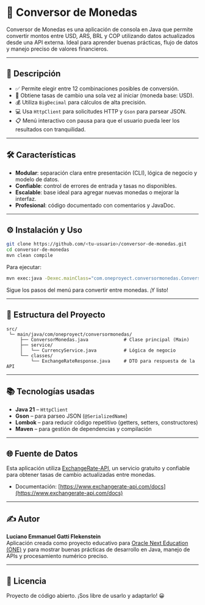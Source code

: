 # 🏦 Conversor de Monedas

Conversor de Monedas es una aplicación de consola en Java que permite convertir montos entre USD, ARS, BRL y COP utilizando datos actualizados desde una API externa. Ideal para aprender buenas prácticas, flujo de datos y manejo preciso de valores financieros.

---

## 🚀 Descripción

- ✅ Permite elegir entre 12 combinaciones posibles de conversión.
- 🔄 Obtiene tasas de cambio una sola vez al iniciar (moneda base: USD).
- 💰 Utiliza `BigDecimal` para cálculos de alta precisión.
- 💻 Usa `HttpClient` para solicitudes HTTP y `Gson` para parsear JSON.
- 📋 Menú interactivo con pausa para que el usuario pueda leer los resultados con tranquilidad.

---

## 🛠️ Características

- **Modular**: separación clara entre presentación (CLI), lógica de negocio y modelo de datos.
- **Confiable**: control de errores de entrada y tasas no disponibles.
- **Escalable**: base ideal para agregar nuevas monedas o mejorar la interfaz.
- **Profesional**: código documentado con comentarios y JavaDoc.

---

## ⚙️ Instalación y Uso

```bash
git clone https://github.com/<tu-usuario>/conversor-de-monedas.git
cd conversor-de-monedas
mvn clean compile
```

Para ejecutar:

```bash
mvn exec:java -Dexec.mainClass="com.oneproyect.conversormonedas.ConversorMonedas"
```

Sigue los pasos del menú para convertir entre monedas. ¡Y listo!

---

## 🧩 Estructura del Proyecto

```
src/
 └─ main/java/com/oneproyect/conversormonedas/
     ├── ConversorMonedas.java             # Clase principal (Main)
     ├── service/
     │   └── CurrencyService.java          # Lógica de negocio
     └── classes/
         └── ExchangeRateResponse.java     # DTO para respuesta de la API
```

---

## 📚 Tecnologías usadas

- **Java 21** – `HttpClient`
- **Gson** – para parseo JSON (`@SerializedName`)
- **Lombok** – para reducir código repetitivo (getters, setters, constructores)
- **Maven** – para gestión de dependencias y compilación

---

## 🌐 Fuente de Datos

Esta aplicación utiliza [ExchangeRate-API](https://www.exchangerate-api.com/), un servicio gratuito y confiable para obtener tasas de cambio actualizadas entre monedas.

- Documentación: [https://www.exchangerate-api.com/docs](https://www.exchangerate-api.com/docs)

---

## ✍️ Autor

**Luciano Emmanuel Gatti Flekenstein**  
Aplicación creada como proyecto educativo para [Oracle Next Education (ONE)](https://www.oracle.com/ar/education/oracle-next-education/) y para mostrar buenas prácticas de desarrollo en Java, manejo de APIs y procesamiento numérico preciso.

---

## 📄 Licencia

Proyecto de código abierto. ¡Sos libre de usarlo y adaptarlo! 😀
